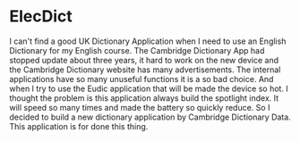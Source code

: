 # ElecDict

I can't find a good UK Dictionary Application when I need to use an English Dictionary for my English course. The Cambridge Dictionary App had stopped update about three years, it hard to work on the new device and the Cambridge Dictionary website has many advertisements. The internal applications have so many unuseful functions it is a so bad choice. And when I try to use the Eudic application that will be made the device so hot. I thought the problem is this application always build the spotlight index. It will speed so many times and made the battery so quickly reduce. So I decided to build a new dictionary application by Cambridge Dictionary Data. This application is for done this thing.
